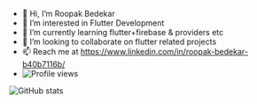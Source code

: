- 👋 Hi, I’m Roopak Bedekar
- 👀 I’m interested in Flutter Development
- 🌱 I’m currently learning flutter+firebase & providers etc
- 💞️ I’m looking to collaborate on flutter related projects
- 📫 Reach me at https://www.linkedin.com/in/roopak-bedekar-b40b7116b/
- ![Profile views](https://gpvc.arturio.dev/roopak99)  




![GitHub stats](https://github-readme-stats.vercel.app/api?username=roopak99&show_icons=true)  








<!---
roopak99/roopak99 is a ✨ special ✨ repository because its `README.md` (this file) appears on your GitHub profile.
You can click the Preview link to take a look at your changes.
--->
